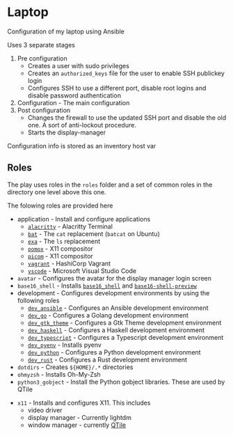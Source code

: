 # Laptop

Configuration of my laptop using Ansible

Uses 3 separate stages

1. Pre configuration
    * Creates a user with sudo privileges
    * Creates an `authorized_keys` file for the user to enable SSH publickey login
    * Configures SSH to use a different port, disable root logins and disable password authentication
2. Configuration - The main configuration
3. Post configuration
    * Changes the firewall to use the updated SSH port and disable the old one.
      A sort of anti-lockout procedure.
    * Starts the display-manager

Configuration info is stored as an inventory host var

## Roles

The play uses roles in the `roles` folder and a set of common roles in the directory one level above this one.

The folowing roles are provided here

* application -  Install and configure applications
    * [`alacritty`](./roles/application/alacritty) - Alacritty Terminal
    * [`bat`](./roles/application/bat) - The `cat` replacement (`batcat` on Ubuntu)
    * [`exa`](./roles/application/exa) - The `ls` replacement
    * [`oomox`](./roles/application/oomox) - X11 compositor
    * [`picom`](./roles/application/picom) - X11 compositor
    * [`vagrant`](./roles/application/vagrant) - HashiCorp Vagrant
    * [`vscode`](./roles/application/vscode) - Microsoft Visual Studio Code
* `avatar` - Configures the avatar for the display manager login screen
* `base16_shell` - Installs [`base16_shell`](https://github.com/chriskempson/base16-shell) and
   [`base16-shell-preview`](https://pypi.org/project/base16-shell-preview/)
* development - Configures development environments by using the following roles
    * [`dev_ansible`](./roles/development/dev_ansible) - Configures an Ansible development environment
    * [`dev_go`](./roles/development/dev_go) - Configures a Golang development environment
    * [`dev_gtk_theme`](./roles/development/dev_gtk_theme) - Configures a Gtk Theme development environment
    * [`dev_haskell`](./roles/development/dev_haskell) - Configures a Haskell development environment
    * [`dev_typescript`](./roles/development/dev_typescript) - Configures a Typescript development environment
    * [`dev_pyenv`](./roles/development/dev_pyenv) - Installs pyenv
    * [`dev_python`](./roles/development/dev_python) - Configures a Python development environment
    * [`dev_rust`](./roles/development/dev_rust) - Configures a Rust development environment
* `dotdirs` - Creates `${HOME}/.*` directories
* `ohmyzsh` - Installs Oh-My-Zsh
* `python3_gobject` - Install the Python gobject libraries. These are used by QTile
<!--
* theme - Install and manage themes
    * `theme_arc` - Installs the [Gtk Arc Theme](https://github.com/horst3180/arc-theme)
    * `theme_get_set_theme` - Configures Gtk to use the theme.
    * `theme_install` - Installs a theme
-->
* `x11` - Installs and configures X11. This includes
    * video driver
    * display manager - Currently lightdm
    * window manager - currently [QTile](http://www.qtile.org/)
<!-- * xdg_user_dirs - Configures XDG user directories -->


<!--
system
    flatpak

application
    alacritty
    base16-shell
    bat
    exa
    picom
    vagrant

development

themes

shell
    zsh
    ohmyzsh
development
x11

playbook
    aliases
    copyconfig
-->
